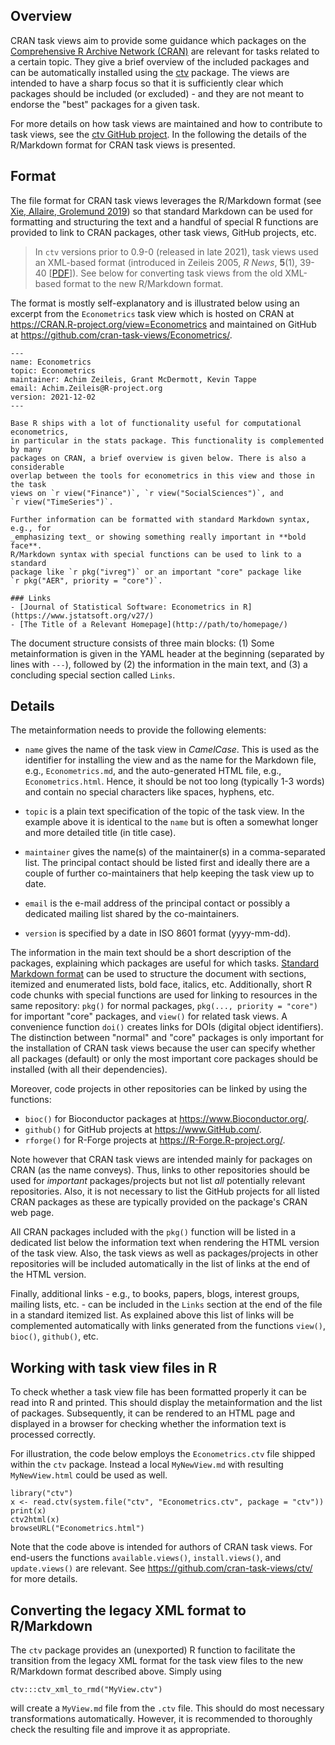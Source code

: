 ## Overview

CRAN task views aim to provide some guidance which packages on the [Comprehensive
R Archive Network (CRAN)](https://CRAN.R-project.org/) are relevant for tasks
related to a certain topic. They give a brief overview of the included packages
and can be automatically installed using the
[ctv](https://CRAN.R-project.org/package=ctv) package. The views are intended to
have a sharp focus so that it is sufficiently clear which packages should be
included (or excluded) - and they are not meant to endorse the "best" packages
for a given task.

For more details on how task views are maintained and how to contribute to
task views, see the [ctv GitHub project](https://github.com/cran-task-views/ctv/).
In the following the details of the R/Markdown format for CRAN task views is presented.


## Format

The file format for CRAN task views leverages the R/Markdown format
(see [Xie, Allaire, Grolemund 2019](https://bookdown.org/yihui/rmarkdown/))
so that standard Markdown can be used for formatting and structuring the
text and a handful of special R functions are provided to link to CRAN
packages, other task views, GitHub projects, etc.

> In `ctv` versions prior to 0.9-0 (released in late 2021), task views used
> an XML-based format (introduced in Zeileis 2005, _R News_, **5**(1), 39-40
> [[PDF](https://www.R-project.org/doc/Rnews/Rnews_2005-1.pdf)]).
> See below for converting task views from the old XML-based format to the
> new R/Markdown format.

The format is mostly self-explanatory and is illustrated below using an
excerpt from the `Econometrics` task view which is hosted on CRAN at
<https://CRAN.R-project.org/view=Econometrics> and maintained on GitHub at
<https://github.com/cran-task-views/Econometrics/>.

```
---
name: Econometrics
topic: Econometrics
maintainer: Achim Zeileis, Grant McDermott, Kevin Tappe
email: Achim.Zeileis@R-project.org
version: 2021-12-02
---

Base R ships with a lot of functionality useful for computational econometrics,
in particular in the stats package. This functionality is complemented by many
packages on CRAN, a brief overview is given below. There is also a considerable
overlap between the tools for econometrics in this view and those in the task
views on `r view("Finance")`, `r view("SocialSciences")`, and
`r view("TimeSeries")`.

Further information can be formatted with standard Markdown syntax, e.g., for
_emphasizing text_ or showing something really important in **bold face**.
R/Markdown syntax with special functions can be used to link to a standard
package like `r pkg("ivreg")` or an important "core" package like
`r pkg("AER", priority = "core")`.

### Links
- [Journal of Statistical Software: Econometrics in R](https://www.jstatsoft.org/v27/)
- [The Title of a Relevant Homepage](http://path/to/homepage/)
```

The document structure consists of three main blocks: (1) Some metainformation
is given in the YAML header at the beginning (separated by lines with `---`),
followed by (2) the information in the main text, and (3) a concluding special
section called `Links`.


## Details

The metainformation needs to provide the following elements:

* `name` gives the name of the task view in _CamelCase_. This is used as the
identifier for installing the view and as the name for the Markdown file, e.g.,
`Econometrics.md`, and the auto-generated HTML file, e.g., `Econometrics.html`.
Hence, it should be not too long (typically 1-3 words) and contain no special
characters like spaces, hyphens, etc.

* `topic` is a plain text specification of the topic of the task view. In the
example above it is identical to the `name` but is often a somewhat longer and
more detailed title (in title case).

* `maintainer` gives the name(s) of the maintainer(s) in a comma-separated list.
The principal contact should be listed first and ideally there are a couple of
further co-maintainers that help keeping the task view up to date.

* `email` is the e-mail address of the principal contact or possibly a dedicated
mailing list shared by the co-maintainers.

* `version` is specified by a date in ISO 8601 format (yyyy-mm-dd).

The information in the main text should be a short description of the packages,
explaining which packages are useful for which tasks.
[Standard Markdown format](https://en.wikipedia.org/wiki/Markdown) can be used to
structure the document with sections, itemized and enumerated lists, bold face,
italics, etc. Additionally, short R code chunks with special functions are used for linking
to resources in the same repository: `pkg()` for normal packages,
`pkg(..., priority = "core")` for important "core" packages,  and
`view()` for related task views. A convenience function `doi()` creates links for
DOIs (digital object identifiers). The distinction between "normal" and "core"
packages is only important for the installation of CRAN task views because the
user can specify whether all packages (default) or only the most important core
packages should be installed (with all their dependencies).

Moreover, code projects in other repositories can be linked by using the functions:

* `bioc()` for Bioconductor packages at <https://www.Bioconductor.org/>.
* `github()` for GitHub projects at <https://www.GitHub.com/>.
* `rforge()` for R-Forge projects at <https://R-Forge.R-project.org/>.

Note however that CRAN task views are intended mainly for packages on CRAN (as the
name conveys). Thus, links to other repositories should be used for _important_
packages/projects but not list _all_ potentially relevant repositories. Also, it
is not necessary to list the GitHub projects for all listed CRAN packages as these
are typically provided on the package's CRAN web page.

All CRAN packages included with the `pkg()` function will be listed in a dedicated
list below the information text when rendering the HTML version of the task view.
Also, the task views as well as packages/projects in other repositories will be
included automatically in the list of links at the end of the HTML version.

Finally, additional links - e.g., to books, papers, blogs, interest groups, mailing
lists, etc. - can be included in the `Links` section at the end of the file in
a standard itemized list. As explained above this list of links will be complemented
automatically with links generated from the functions `view()`, `bioc()`, `github()`,
etc.


## Working with task view files in R

To check whether a task view file has been formatted properly it can be read into
R and printed. This should display the metainformation and the list of packages.
Subsequently, it can be rendered to an HTML page and displayed in a browser for
checking whether the information text is processed correctly.

For illustration, the code below employs the `Econometrics.ctv` file shipped
within the `ctv` package. Instead a local `MyNewView.md` with resulting
`MyNewView.html` could be used as well.

```
library("ctv")
x <- read.ctv(system.file("ctv", "Econometrics.ctv", package = "ctv"))
print(x)
ctv2html(x)
browseURL("Econometrics.html")
```

Note that the code above is intended for authors of CRAN task views. For end-users
the functions `available.views()`, `install.views()`, and `update.views()` are
relevant. See <https://github.com/cran-task-views/ctv/> for more details.


## Converting the legacy XML format to R/Markdown

The `ctv` package provides an (unexported) R function to facilitate the transition
from the legacy XML format for the task view files to the new R/Markdown format
described above. Simply using

```
ctv:::ctv_xml_to_rmd("MyView.ctv")
```

will create a `MyView.md` file from the `.ctv` file. This should do most necessary
transformations automatically. However, it is recommended to thoroughly check
the resulting file and improve it as appropriate.

